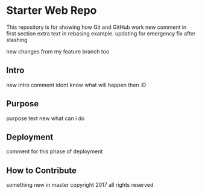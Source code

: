 # Starter Web Repo

This repository is for showing how Git and GitHub work
new comment in first section
extra text in rebasing example. updating for emergency fix after stashing

new changes from my feature branch too

## Intro
 new intro comment idont know what will happen then :D
## Purpose
 purpose text new what can i do

## Deployment 

comment for this phase of deployment
## How to Contribute
 something new in master 
copyright 2017 all rights reserved